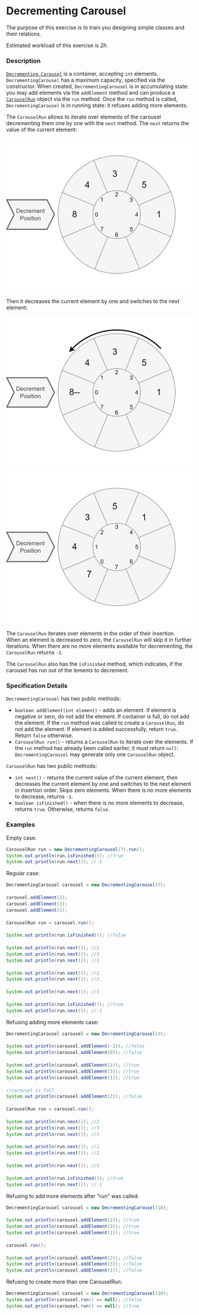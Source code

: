 # Decrementing Carousel

The purpose of this exercise is to train you designing simple classes and their relations.

Estimated workload of this exercise is _2h_.

### Description

[`Decrementing Carousel`](src/main/java/com/epam/rd/autotasks/DecrementingCarousel.java) is a container, accepting `int`
elements.
`DecrementingCarousel` has a maximum capacity, specified via the constructor.
When created, `DecrementingCarousel` is in accumulating state: you may add elements via the `addElement` method and can
produce a [`CarouselRun`](src/main/java/com/epam/rd/autotasks/CarouselRun.java) object via the `run` method.
Once the `run` method is called, `DecrementingCarousel` is in running state: it refuses adding more elements.

The `CarouselRun` allows to iterate over elements of the carousel decrementing them one by one with the `next` method.
The `next` returns the value of the current element:

![](dc-step1.png)

Then it decreases the current element by one and switches to the next element:

![](dc-step2.png)
![](dc-step3.png)

The `CarouselRun` iterates over elements in the order of their insertion.  
When an element is decreased to zero, the `CarouselRun` will skip it in further iterations.
When there are no more elements available for decrementing, the `CarouselRun` returns `-1`.

The `CarouselRun` also has the `isFinished` method, which indicates, if the carousel has run out of the lements to
decrement.

### Specification Details

`DecrementingCarousel` has two public methods:

- `boolean addElement(int element)` - adds an element.
  If element is negative or zero, do not add the element.
  If container is full, do not add the element.
  If the `run` method was called to create a `CarouselRun`, do not add the element.
  If element is added successfully, return `true`. Return `false` otherwise.
- `CarouselRun run()` - returns a `CarouselRun` to iterate over the elements.
  If the `run` method has already been called earlier, it must return `null`:
  `DecrementingCarousel` may generate only one `CarouselRun` object.

`CarouselRun` has two public methods:

- `int next()` - returns the current value of the current element,
  then decreases the current element by one and switches to the next element in insertion order.
  Skips zero elements. When there is no more elements to decrease, returns `-1`.
- `boolean isFinished()` - when there is no more elements to decrease, returns `true`. Otherwise, returns `false`.

### Examples

Empty case:

```java
CarouselRun run = new DecrementingCarousel(7).run();
System.out.println(run.isFinished()); //true
System.out.println(run.next()); //-1
```

Regular case:

```java
DecrementingCarousel carousel = new DecrementingCarousel(7);

carousel.addElement(2);
carousel.addElement(3);
carousel.addElement(1);

CarouselRun run = carousel.run();

System.out.println(run.isFinished()); //false

System.out.println(run.next()); //2
System.out.println(run.next()); //3
System.out.println(run.next()); //1

System.out.println(run.next()); //1
System.out.println(run.next()); //2

System.out.println(run.next()); //1

System.out.println(run.isFinished()); //true
System.out.println(run.next()); //-1
```

Refusing adding more elements case:

```java
DecrementingCarousel carousel = new DecrementingCarousel(3);

System.out.println(carousel.addElement(-2)); //false
System.out.println(carousel.addElement(0)); //false
        
System.out.println(carousel.addElement(2)); //true
System.out.println(carousel.addElement(3)); //true
System.out.println(carousel.addElement(1)); //true

//carousel is full
System.out.println(carousel.addElement(2)); //false

CarouselRun run = carousel.run();

System.out.println(run.next()); //2
System.out.println(run.next()); //3
System.out.println(run.next()); //1

System.out.println(run.next()); //1
System.out.println(run.next()); //2

System.out.println(run.next()); //1

System.out.println(run.isFinished()); //true
System.out.println(run.next()); //-1
```

Refusing to add more elements after "run" was called:

```java
DecrementingCarousel carousel = new DecrementingCarousel(10);

System.out.println(carousel.addElement(2)); //true
System.out.println(carousel.addElement(3)); //true
System.out.println(carousel.addElement(1)); //true

carousel.run();

System.out.println(carousel.addElement(2)); //false
System.out.println(carousel.addElement(3)); //false
System.out.println(carousel.addElement(1)); //false
```

Refusing to create more than one CarouselRun:

```java
DecrementingCarousel carousel = new DecrementingCarousel(10);
System.out.println(carousel.run() == null); //false
System.out.println(carousel.run() == null); //true
```
